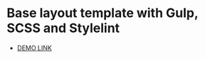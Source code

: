 # Base layout template with Gulp, SCSS and Stylelint
- [DEMO LINK](https://olespartyka.github.io/dashboard/)
